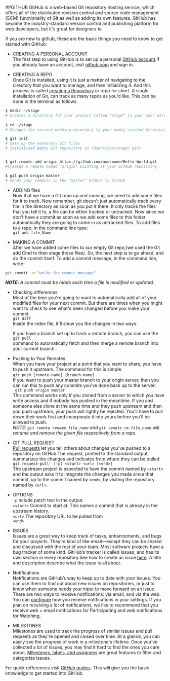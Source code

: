 ##GITHUB
GitHub is a web-based Git repository hosting service, which offers all of the distributed revision control and source code management (SCM) functionality of Git as well as adding its own features.
GitHub has become the industry-standard version control and publishing platform for web developers, but it's great for designers to

If you are new to github, these are the basic things you need to know to get started with GitHub:
   
 -  CREATING A PERSONAL ACCOUNT   
 The first step to using GitHub is to set up a personal [GitHub account](https://help.github.com/articles/signing-up-for-a-new-github-account/).If you already have an account, visit [github.com](thub.com) and sign in.
 
 - CREATING A REPO   
Once Git is installed, using it is just a matter of navigating to the directory that you want to manage, and then initializing it. And this process is called [creating a Repository](https://help.github.com/articles/create-a-repo/) or repo for short. A single installation of Git, can track as many repos as you'd like. This can be done in the terminal as follows.   

```sh
$ mkdir ~/stage
# Creates a directory for your project called "stage" in your user directory   
 
$ cd ~/stage
# Changes the current working directory to your newly created directory

$ git init
# Sets up the necessary Git files
# Initialized empty Git repository in /Users/you/stage/.git/


$ git remote add origin https://github.com/username/Hello-World.git
#Creates a remote named "origin" pointing at your GitHub repository

$ git push origin master
# Sends your commits in the "master" branch to GitHub
```

- ADDING files   
Now that we have a Git repo up and running, we need to add some files for it to track. Now remember, git doesn't just automatically track every file in the directory as soon as you put it there. It only tracks the files that you tell it to, a file can be either tracked or untracked. Now since we don't have a commit as soon as we add some files to this folder automatically they are going to come in as untracked files. To add files to a repo, in the command line type:  
   ``` git add file_Name  ```   
   
- MAKING A COMMIT   
After we have added some files to our empty Git repo,(we used the Git add Cmd to then stage those files). So, the next step is to go ahead, and do the commit itself. To add a commit message, in the command line, write:   
```sh  
git commit -m "write the commit message"
```   
***NOTE***: *A commit must be made each time a file is modified or updated*.

- Checking differences   
Most of the time you're going to want to automatically add all of your modified files for your next commit. But there are times when you might want to check to see what's been changed before you make your commit:   
``` git diff ```   
Inside the index file, it'll show you the changes in two ways.

  If you have a branch set up to track a remote branch, you can use the   
```git pull```   
command to automatically fetch and then merge a remote branch into your current branch. 

- Pushing to Your Remotes   
When you have your project at a point that you want to share, you have to push it upstream. The command for this is simple:   
 ```git push [remote-name] [branch-name] ```.    
If you want to push your master branch to your origin server, then you can run this to push any commits you’ve done back up to the server:   
``` git push origin master```   
This command works only if you cloned from a server to which you have write access and if nobody has pushed in the meantime. If you and someone else clone at the same time and they push upstream and then you push upstream, your push will rightly be rejected. You’ll have to pull down their work first and incorporate it into yours before you’ll be allowed to push.   
*NOTE: ```git remote rename file_name``` and ```git remote rm file_name``` will rename and remove the given file respectively from a repo.*

- GIT PULL REQUEST   
[Pull requests](https://www.atlassian.com/git/tutorials/making-a-pull-request/) let you tell others about changes you've pushed to a repository on GitHub.The request, printed to the standard output, summarizes the changes and indicates from where they can be pulled.   
```git request-pull' [-p] <start> <url> [<end>]```   
  The upstream project is expected to have the commit named by ```<start>``` and the output asks it to integrate the changes you made since that commit, up to the commit named by ```<end>```, by visiting the repository named by ```<url>```.   
 - OPTIONS   
```-p``` nclude patch text in the output.   
``` <start> ```
Commit to start at. This names a commit that is already in the upstream history.   
``` <url> ``` The repository URL to be pulled from   
```<end> ```

- ISSUES   
Issues are a great way to keep track of tasks, enhancements, and bugs for your projects. They’re kind of like email—except they can be shared and discussed with the rest of your team. Most software projects have a bug tracker of some kind. GitHub’s tracker is called Issues, and has its own section in every repository.See how to create an issue [here](https://help.github.com/articles/creating-an-issue/).
A title and description describe what the issue is all about.   

- Notifications   
 Notifications are GitHub’s way to keep up to date with your Issues. You can use them to find out about new issues on repositories, or just to know when someone needs your input to move forward on an issue.
There are two ways to receive notifications: via email, and via the web. You can [configure](https://help.github.com/articles/configuring-notification-emails/) how you receive notifications in your settings. If you plan on receiving a lot of notifications, we like to recommend that you receive web + email notifications for Participating and web notifications for Watching.

- MILESTONES   
Milestones are used to track the progress of similar issues and pull requests as they're opened and closed over time. At a glance, you can easily see the progress of work in a milestone's lifetime. Once you’ve collected a lot of issues, you may find it hard to find the ones you care about. [Milestones, labels, and assignees](https://guides.github.com/features/issues/) are great features to filter and categorize issues.

For quick refferences visit [GitHub guides](https://guides.github.com/). This will give you the basic knowledge to get started into GitHub.